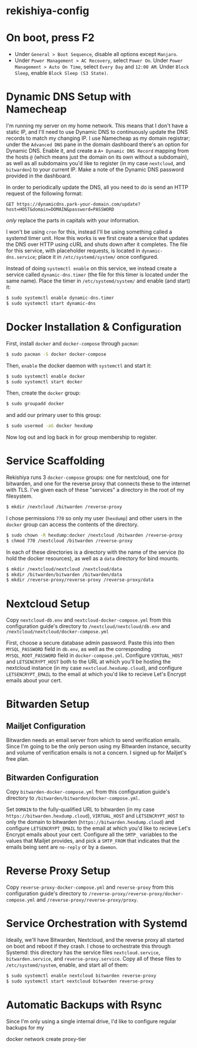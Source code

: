 # rekishiya-config

# On boot, press F2

- Under `General > Boot Sequence`, disable all options except `Manjaro`.
- Under `Power Management > AC Recovery`, select `Power On`. Under `Power Management > Auto On Time`, select `Every Day` and `12:00 AM`. Under `Block Sleep`, enable `Block Sleep (S3 State)`.

# Dynamic DNS Setup with Namecheap

I'm running my server on my home network. This means that I don't have
a static IP, and I'll need to use Dynamic DNS to continuously update
the DNS records to match my changing IP. I use Namecheap as my domain
registrar; under the `Advanced DNS` pane in the domain dashboard
there's an option for Dynamic DNS. Enable it, and create a
`A+ Dynamic DNS Record` mapping from the hosts `@` (which means just
the domain on its own without a subdomain), as well as all subdomains
you'd like to register (in my case `nextcloud`, and `bitwarden`) to
your current IP. Make a note of the Dynamic DNS password provided in
the dashboard.

In order to periodically update the DNS, all you need to do is send an
HTTP request of the following format:

```
GET https://dynamicdns.park-your-domain.com/update?host=HOST&domain=DOMAIN&password=PASSWORD
```

*only* replace the parts in capitals with your information.

I won't be using `cron` for this, instead I'll be using something
called a systemd timer unit. How this works is we first create a
service that updates the DNS over HTTP using cURL and shuts down after
it completes. The file for this service, with placeholder requests,
is located in `dynamic-dns.service`; place it in
`/etc/systemd/system/` once configured.

Instead of doing `systemctl enable` on this service, we instead create
a service called `dynamic-dns.timer` (the file for this timer is
located under the same name). Place the timer in
`/etc/systemd/system/` and enable (and start) it:

```bash
$ sudo systemctl enable dynamic-dns.timer
$ sudo systemctl start dynamic-dns
```

# Docker Installation & Configuration

First, install `docker` and `docker-compose` through `pacman`:

```bash
$ sudo pacman -S docker docker-compose
```

Then, `enable` the docker daemon with `systemctl` and start it:

```bash
$ sudo systemctl enable docker
$ sudo systemctl start docker
```

Then, create the `docker` group:

```bash
$ sudo groupadd docker
```

and add our primary user to this group:

```bash
$ sudo usermod -aG docker hexdump
```

Now log out and log back in for group membership to register.

# Service Scaffolding

Rekishiya runs 3 `docker-compose` groups: one for nextcloud, one for
bitwarden, and one for the reverse proxy that connects these to the
internet with TLS. I've given each of these "services" a directory
in the root of my filesystem.

```bash
$ mkdir /nextcloud /bitwarden /reverse-proxy
```

I chose permissions `770` so only my user (`hexdump`) and other users
in the `docker` group can access the contents of the directory.

```bash
$ sudo chown -R hexdump:docker /nextcloud /bitwarden /reverse-proxy
$ chmod 770 /nextcloud /bitwarden /reverse-proxy
```

In each of these directories is a directory with the name of the
service (to hold the docker resources), as well as a `data` directory
for bind mounts.

```bash
$ mkdir /nextcloud/nextcloud /nextcloud/data
$ mkdir /bitwarden/bitwarden /bitwarden/data
$ mkdir /reverse-proxy/reverse-proxy /reverse-proxy/data
```

# Nextcloud Setup

Copy `nextcloud-db.env` and `nextcloud-docker-compose.yml` from this
configuration guide's directory to `/nextcloud/nextcloud/db.env` and
`/nextcloud/nextcloud/docker-compose.yml`

First, choose a secure database admin password. Paste this into then
`MYSQL_PASSWORD` field in `db.env`, as well as the corresponding
`MYSQL_ROOT_PASSWORD` field in `docker-compose.yml`. Configure
`VIRTUAL_HOST` and `LETSENCRYPT_HOST` both to the URL at which you'll
be hosting the nextcloud instance (in my case
`nextcloud.hexdump.cloud`), and configure `LETSENCRYPT_EMAIL` to the
email at which you'd like to recieve Let's Encrypt emails about your
cert.

# Bitwarden Setup

## Mailjet Configuration

Bitwarden needs an email server from which to send verification
emails. Since I'm going to be the only person using my Bitwarden
instance, security and volume of verification emails is not a concern.
I signed up for Mailjet's free plan.

## Bitwarden Configuration

Copy `bitwarden-docker-compose.yml` from this configuration guide's
directory to `/bitwarden/bitwarden/docker-compose.yml`.

Set `DOMAIN` to the fully-qualified URL to bitwarden (in my case
`https://bitwarden.hexdump.cloud`), `VIRTUAL_HOST` and
`LETSENCRYPT_HOST` to only the domain to bitwarden
(`https://bitwarden.hexdump.cloud`) and configure `LETSENCRYPT_EMAIL`
to the email at which you'd like to recieve Let's Encrypt emails about
your cert. Configure all the `SMTP_` variables to the values that
Mailjet provides, and pick a `SMTP_FROM` that indicates that the
emails being sent are `no-reply` or by a `daemon`.

# Reverse Proxy Setup

Copy `reverse-proxy-docker-compose.yml` and `reverse-proxy` from this
configuration guide's directory to
`/reverse-proxy/reverse-proxy/docker-compose.yml` and
`/reverse-proxy/reverse-proxy/proxy`.

# Service Orchestration with Systemd

Ideally, we'll have Bitwarden, Nextcloud, and the reverse proxy all
started on boot and reboot if they crash. I chose to orchestrate this
through Systemd: this directory has the service files
`nextcloud.service`, `bitwarden.service`, and `reverse-proxy.service`.
Copy all of these files to `/etc/systemd/system`, enable, and start
all of them:

```bash
$ sudo systemctl enable nextcloud bitwarden reverse-proxy
$ sudo systemctl start nextcloud bitwarden reverse-proxy
```

# Automatic Backups with Rsync

Since I'm only using a single internal drive, I'd like to configure
regular backups for my


docker network create proxy-tier